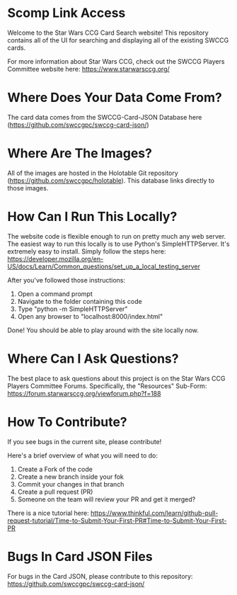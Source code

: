 # Scomp Link Access 
Welcome to the Star Wars CCG Card Search website! This repository contains all of the UI for searching and displaying all of the existing SWCCG cards.

For more information about Star Wars CCG, check out the SWCCG Players Committee website here: https://www.starwarsccg.org/


# Where Does Your Data Come From?
The card data comes from the SWCCG-Card-JSON Database here (https://github.com/swccgpc/swccg-card-json/)


# Where Are The Images?
All of the images are hosted in the Holotable Git repository (https://github.com/swccgpc/holotable). This database links directly to those images.

# How Can I Run This Locally?
The website code is flexible enough to run on pretty much any web server.  The easiest way to run this locally is to use Python's SimpleHTTPServer.  It's extremely easy to install. Simply follow the steps here:
https://developer.mozilla.org/en-US/docs/Learn/Common_questions/set_up_a_local_testing_server

After you've followed those instructions:
1) Open a command prompt
2) Navigate to the folder containing this code
3) Type  "python -m SimpleHTTPServer"
4) Open any browser to "localhost:8000/index.html"

Done!  You should be able to play around with the site locally now.


# Where Can I Ask Questions?
The best place to ask questions about this project is on the Star Wars CCG Players Committee Forums. Specifically, the "Resources" Sub-Form: https://forum.starwarsccg.org/viewforum.php?f=188


# How To Contribute?
If you see bugs in the current site, please contribute!  

Here's a brief overview of what you will need to do:
1. Create a Fork of the code
2. Create a new branch inside your fok
3. Commit your changes in that branch
4. Create a pull request (PR)
5. Someone on the team will review your PR and get it merged?

There is a nice tutorial here:
https://www.thinkful.com/learn/github-pull-request-tutorial/Time-to-Submit-Your-First-PR#Time-to-Submit-Your-First-PR

# Bugs In Card JSON Files
For bugs in the Card JSON, please contribute to this repository: https://github.com/swccgpc/swccg-card-json/

